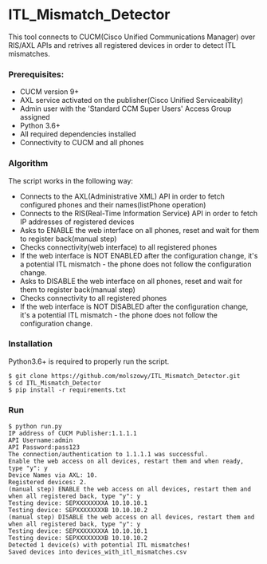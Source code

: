 # ITL_Mismatch_Detector
This tool connects to CUCM(Cisco Unified Communications Manager) over RIS/AXL APIs and retrives 
all registered devices in order to detect ITL mismatches.


### Prerequisites:
* CUCM version 9+
* AXL service activated on the publisher(Cisco Unified Serviceability)
* Admin user with the 'Standard CCM Super Users' Access Group assigned
* Python 3.6+
* All required dependencies installed
* Connectivity to CUCM and all phones

### Algorithm

The script works in the following way:

* Connects to the AXL(Administrative XML) API in order to fetch configured phones and their names(listPhone operation) 
* Connects to the RIS(Real-Time Information Service) API in order to fetch IP addresses of registered devices
* Asks to ENABLE the web interface on all phones, reset and wait for them to register back(manual step)
* Checks connectivity(web interface) to all registered phones
* If the web interface is NOT ENABLED after the configuration change,
it's a potential ITL mismatch - the phone does not follow the configuration change.
* Asks to DISABLE the web interface on all phones, reset and wait for them to register back(manual step)
* Checks connectivity to all registered phones
* If the web interface is NOT DISABLED after the configuration change,
it's a potential ITL mismatch - the phone does not follow the configuration change.

### Installation

Python3.6+ is required to properly run the script.

```
$ git clone https://github.com/molszowy/ITL_Mismatch_Detector.git
$ cd ITL_Mismatch_Detector
$ pip install -r requirements.txt
```

### Run

```
$ python run.py
IP address of CUCM Publisher:1.1.1.1
API Username:admin
API Password:pass123
The connection/authentication to 1.1.1.1 was successful.
Enable the web access on all devices, restart them and when ready, type "y": y
Device Names via AXL: 10.
Registered devices: 2.
(manual step) ENABLE the web access on all devices, restart them and when all registered back, type "y": y
Testing device: SEPXXXXXXXXA 10.10.10.1
Testing device: SEPXXXXXXXXB 10.10.10.2
(manual step) DISABLE the web access on all devices, restart them and when all registered back, type "y": y
Testing device: SEPXXXXXXXXA 10.10.10.1
Testing device: SEPXXXXXXXXB 10.10.10.2
Detected 1 device(s) with potential ITL mismatches!
Saved devices into devices_with_itl_mismatches.csv
```